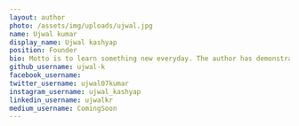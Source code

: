 ```yaml
---
layout: author
photo: /assets/img/uploads/ujwal.jpg
name: Ujwal kumar
display_name: Ujwal kashyap
position: Founder
bio: Motto is to learn something new everyday. The author has demonstrated experience in mentoring Security Enthusiasts. Author is a Developer and Security enthusiast himself with experience and acknowledgements from various platforms which have rewarded him with Bounties, Thank you letters, Acknowledgements and Hall of fames from Government Of India, RedoxEngine, Nykaa, Volusion, TripAdvisor, Stanford University, SJGweert, Intact World, NetGear, TD Tradewise, OnePlus, Drexel Univeristy, Tidepool and other Multiple Private programs. Author is keen on developing AI based approach for security automation against ever evolving cyber threats. Apart from Web AppSec, Mobile AppSec, Social engineering, API Pentest the author also writes about Cloud Security and AI based recon. 
github_username: ujwal-k
facebook_username: 
twitter_username: ujwal07kumar
instagram_username: ujwal_kashyap
linkedin_username: ujwalkr
medium_username: ComingSoon
---
```


